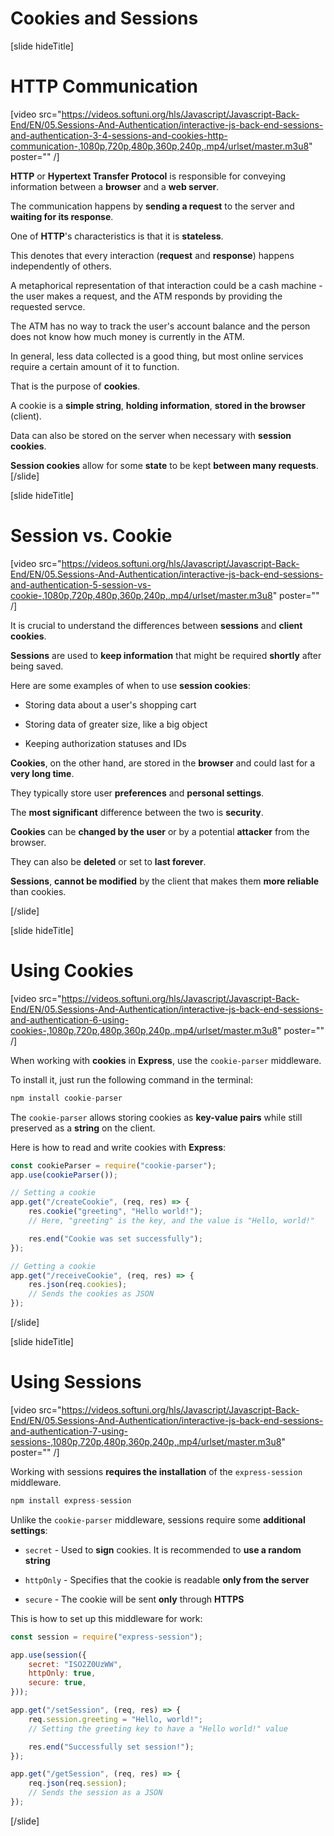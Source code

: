 # Cookies and Sessions

[slide hideTitle]

# HTTP Communication

[video src="https://videos.softuni.org/hls/Javascript/Javascript-Back-End/EN/05.Sessions-And-Authentication/interactive-js-back-end-sessions-and-authentication-3-4-sessions-and-cookies-http-communication-,1080p,720p,480p,360p,240p,.mp4/urlset/master.m3u8" poster="" /]

**HTTP** or **Hypertext Transfer Protocol** is responsible for conveying information between a **browser** and a **web server**.

The communication happens by **sending a request** to the server and **waiting for its response**.

One of **HTTP**'s characteristics is that it is **stateless**.

This denotes that every interaction (**request** and **response**) happens independently of others.

A metaphorical representation of that interaction could be a cash machine - the user makes a request, and the ATM responds by providing the requested servce.

The ATM has no way to track the user's account balance and the person does not know how much money is currently in the ATM.

In general, less data collected is a good thing, but most online services require a certain amount of it to function.

That is the purpose of **cookies**.

A cookie is a **simple string**, **holding information**, **stored in the browser** (client).

Data can also be stored on the server when necessary with **session cookies**.

**Session cookies** allow for some **state** to be kept **between many requests**.
[/slide]

[slide hideTitle]

# Session vs. Cookie

[video src="https://videos.softuni.org/hls/Javascript/Javascript-Back-End/EN/05.Sessions-And-Authentication/interactive-js-back-end-sessions-and-authentication-5-session-vs-cookie-,1080p,720p,480p,360p,240p,.mp4/urlset/master.m3u8" poster="" /]

It is crucial to understand the differences between **sessions** and **client cookies**.

**Sessions** are used to **keep information** that might be required **shortly** after being saved.

Here are some examples of when to use **session cookies**:

- Storing data about a user's shopping cart

- Storing data of greater size, like a big object

- Keeping authorization statuses and IDs

**Cookies**, on the other hand, are stored in the **browser** and could last for a **very long time**.

They typically store user **preferences** and **personal settings**.

The **most significant** difference between the two is **security**.

**Cookies** can be **changed by the user** or by a potential **attacker** from the browser.

They can also be **deleted** or set to **last forever**.

**Sessions**, **cannot be modified** by the client that makes them **more reliable** than cookies.

[/slide]

[slide hideTitle]

# Using Cookies

[video src="https://videos.softuni.org/hls/Javascript/Javascript-Back-End/EN/05.Sessions-And-Authentication/interactive-js-back-end-sessions-and-authentication-6-using-cookies-,1080p,720p,480p,360p,240p,.mp4/urlset/master.m3u8" poster="" /]

When working with **cookies** in **Express**, use the `cookie-parser` middleware.

To install it, just run the following command in the terminal:

```js
npm install cookie-parser
```

The `cookie-parser` allows storing cookies as **key-value pairs**  while still preserved as a **string** on the client.

Here is how to read and write cookies with **Express**:

```js
const cookieParser = require("cookie-parser");
app.use(cookieParser());

// Setting a cookie
app.get("/createCookie", (req, res) => {
    res.cookie("greeting", "Hello world!");
    // Here, "greeting" is the key, and the value is "Hello, world!"

    res.end("Cookie was set successfully");
});

// Getting a cookie
app.get("/receiveCookie", (req, res) => {
    res.json(req.cookies);
    // Sends the cookies as JSON
});
```

[/slide]

[slide hideTitle]

# Using Sessions

[video src="https://videos.softuni.org/hls/Javascript/Javascript-Back-End/EN/05.Sessions-And-Authentication/interactive-js-back-end-sessions-and-authentication-7-using-sessions-,1080p,720p,480p,360p,240p,.mp4/urlset/master.m3u8" poster="" /]

Working with sessions **requires the installation** of the `express-session` middleware.

```js
npm install express-session
```

Unlike the `cookie-parser` middleware, sessions require some **additional settings**:

- `secret` - Used to **sign** cookies. It is recommended to **use a random string**

- `httpOnly` - Specifies that the cookie is readable **only from the server**

- `secure` - The cookie will be sent **only** through **HTTPS**

This is how to set up this middleware for work:

```js
const session = require("express-session");

app.use(session({
    secret: "ISO2Z0UzWW",
    httpOnly: true,
    secure: true,
}));

app.get("/setSession", (req, res) => {
    req.session.greeting = "Hello, world!";
    // Setting the greeting key to have a "Hello world!" value

    res.end("Successfully set session!");
});

app.get("/getSession", (req, res) => {
    req.json(req.session);
    // Sends the session as a JSON
});
```

[/slide]

